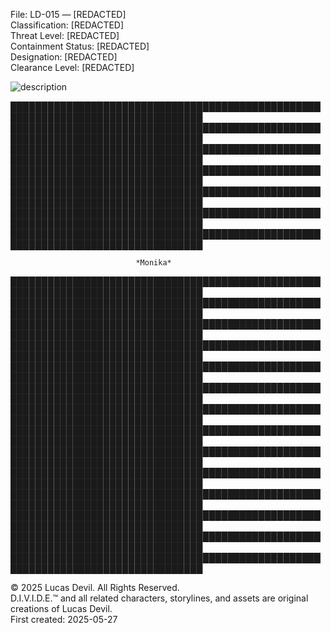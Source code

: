   
File: LD-015 — [REDACTED]    
Classification: [REDACTED]    
Threat Level: [REDACTED]    
Containment Status: [REDACTED]    
Designation: [REDACTED]    
Clearance Level: [REDACTED]  


![description](https://pbs.twimg.com/media/GqXAxGvWsAAypEz?format=jpg&name=large)


█████████████████████████████████████████████████████████████████████████████████    
█████████████████████████████████████████████████████████████████████████████████    
█████████████████████████████████████████████████████████████████████████████████    
█████████████████████████████████████████████████████████████████████████████████    
█████████████████████████████████████████████████████████████████████████████████   
█████████████████████████████████████████████████████████████████████████████████    
█████████████████████████████████████████████████████████████████████████████████    
  
                                *Monika*
  
█████████████████████████████████████████████████████████████████████████████████    
█████████████████████████████████████████████████████████████████████████████████    
█████████████████████████████████████████████████████████████████████████████████    
█████████████████████████████████████████████████████████████████████████████████   
█████████████████████████████████████████████████████████████████████████████████   
█████████████████████████████████████████████████████████████████████████████████ █████████████████████████████████████████████████████████████████████████████████   
█████████████████████████████████████████████████████████████████████████████████   
█████████████████████████████████████████████████████████████████████████████████   
█████████████████████████████████████████████████████████████████████████████████   
█████████████████████████████████████████████████████████████████████████████████ █████████████████████████████████████████████████████████████████████████████████ █████████████████████████████████████████████████████████████████████████████████   
█████████████████████████████████████████████████████████████████████████████████   




© 2025 Lucas Devil. All Rights Reserved.  
D.I.V.I.D.E.™ and all related characters, storylines, and assets are original creations of Lucas Devil.  
First created: 2025-05-27  
